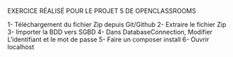 EXERCICE RÉALISÉ POUR LE PROJET 5 DE OPENCLASSROOMS

1- Téléchargement du fichier Zip depuis Git/Github
2- Extraire le fichier Zip
3- Importer la BDD vers SGBD
4- Dans DatabaseConnection, Modifier L'identifiant et le mot de passe
5- Faire un composer install
6- Ouvrir localhost 